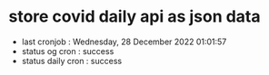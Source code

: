 # store covid daily api as json data

- last cronjob : Wednesday, 28 December 2022 01:01:57
- status og cron : success
- status daily cron : success
      
      